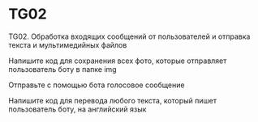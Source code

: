 # TG02
 TG02. Обработка входящих сообщений от пользователей и отправка текста и мультимедийных файлов


Напишите код для сохранения всех фото, которые отправляет пользователь боту в папке img

Отправьте с помощью бота голосовое сообщение

Напишите код для перевода любого текста, который пишет пользователь боту, на английский язык
